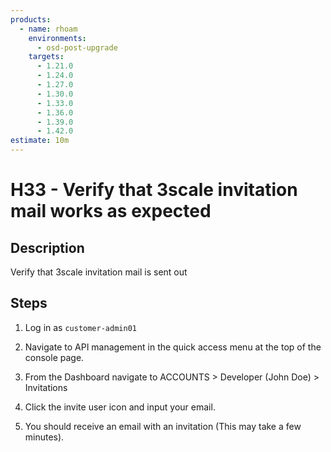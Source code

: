 ```yaml
---
products:
  - name: rhoam
    environments:
      - osd-post-upgrade
    targets:
      - 1.21.0
      - 1.24.0
      - 1.27.0
      - 1.30.0
      - 1.33.0
      - 1.36.0
      - 1.39.0
      - 1.42.0
estimate: 10m
---
```


# H33 - Verify that 3scale invitation mail works as expected

## Description

Verify that 3scale invitation mail is sent out

## Steps

1. Log in as `customer-admin01`

2. Navigate to API management in the quick access menu at the top of the console page.

3. From the Dashboard navigate to ACCOUNTS > Developer (John Doe) > Invitations

4. Click the invite user icon and input your email.

5. You should receive an email with an invitation (This may take a few minutes).

